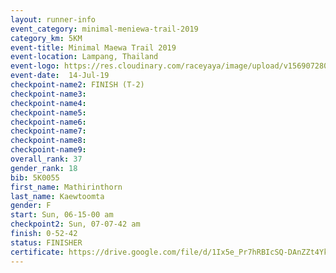 ```yaml
---
layout: runner-info 
event_category: minimal-meniewa-trail-2019 
category_km: 5KM 
event-title: Minimal Maewa Trail 2019 
event-location: Lampang, Thailand 
event-logo: https://res.cloudinary.com/raceyaya/image/upload/v1569072805/logo/minimal-trail_ktnvsp.jpg 
event-date:  14-Jul-19 
checkpoint-name2: FINISH (T-2) 
checkpoint-name3: 
checkpoint-name4: 
checkpoint-name5: 
checkpoint-name6: 
checkpoint-name7: 
checkpoint-name8: 
checkpoint-name9: 
overall_rank: 37
gender_rank: 18
bib: 5K0055
first_name: Mathirinthorn
last_name: Kaewtoomta
gender: F
start: Sun, 06-15-00 am
checkpoint2: Sun, 07-07-42 am
finish: 0-52-42
status: FINISHER
certificate: https://drive.google.com/file/d/1Ix5e_Pr7hRBIcSQ-DAnZZt4YkelKJAt2/view?usp=sharing
---
```

